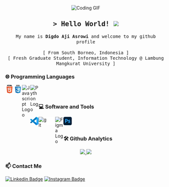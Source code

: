 <p align="center">
    <img src="https://media.giphy.com/media/PI3QGKFN6XZUCMMqJm/giphy.gif" alt="Coding GIF" width="400">
</p>

<!-- Introduction -->
<h2 align="center">
    <samp>&gt; Hello World! <img src="https://emojis.slackmojis.com/emojis/images/1681339332/65209/world-on-fire.gif?1681339332" height="25px"></samp>
</h2>
<p align="center">
  <samp>
    My name is <b>Digdo Aji Asrowi</b> and welcome to my github profile
    <br>
    <br>
    [ From South Borneo, Indonesia ]
    <br>
    [ Fresh Graduate Student, Information Technology @ Lambung Mangkurat University ]
    <br>
  </samp>
</p>

### 🌐 Programming Languages
<a href="https://www.w3.org/html/" target="_blank"><img align="left" alt="HTML5 Logo" width="26px" src="https://raw.githubusercontent.com/github/explore/80688e429a7d4ef2fca1e82350fe8e3517d3494d/topics/html/html.png" /></a>
<a href="https://www.w3schools.com/css/" target="_blank"><img align="left" alt="CSS3 Logo" width="26px" src="https://raw.githubusercontent.com/github/explore/80688e429a7d4ef2fca1e82350fe8e3517d3494d/topics/css/css.png" /></a>
<a href="https://www.w3schools.com/js/" target="_blank"><img align="left" alt="Javascript Logo" width="26px" src="https://www.freepnglogos.com/uploads/javascript-png/js-logo-png-5.png" /></a>
<a href="https://www.w3schools.com/python/" target="_blank"><img align="left" alt="Python Logo" width="26px" src="https://assets.stickpng.com/images/5848152fcef1014c0b5e4967.png" /></a>
<br />
<br />

### 💻 Software and Tools
<img align="left" alt="Visual Studio Code Logo" width="26px" src="https://raw.githubusercontent.com/github/explore/80688e429a7d4ef2fca1e82350fe8e3517d3494d/topics/visual-studio-code/visual-studio-code.png" />
<a href="https://git-scm.com/" target="_blank"> <img align="left" alt="git" width="26px" src="https://www.vectorlogo.zone/logos/git-scm/git-scm-icon.svg"/> </a>
<a href="https://github.com/digdoaji" target="_blank"> <img align="left" alt="GitHub Logo" width="26px" src="https://github.com/Aakarsh-B/trying-repos/blob/master/github.svg" /> </a>
<a href="https://www.figma.com" target="_blank"> <img align="left" alt="Figma Logo" width="26px" src="https://i.pinimg.com/originals/17/06/c9/1706c9f16bd08eb5e03f1df3e0a94a1c.png"/> </a>
<a href="https://www.photoshop.com" target="_blank"> <img align="left" alt="Photoshop Logo" width="26px" src="https://github.com/Aakarsh-B/trying-repos/blob/master/photoshop.png?raw=true"/> </a>
<br />
<br />

### 🛠️ Github Analytics
<p align="center" width="100vw">
<a href="https://github.com/DigdoAji" width="100vw">
  <img height="165em" src="https://github-readme-stats-eight-theta.vercel.app/api?username=DigdoAji&show_icons=true&theme=algolia&hide_border=true&include_all_commits=true&count_private=true"/>
  <img height="165em" src="https://github-readme-stats-eight-theta.vercel.app/api/top-langs/?username=DigdoAji&layout=compact&hide_border=true&langs_count=8&theme=algolia"/>
</a>
</p>

<!--START_SECTION:waka-->
<!--END_SECTION:waka-->

<!-- My Contact -->
### 📫 Contact Me
[![Linkedin Badge](https://img.shields.io/badge/-digdoajiasrowi-blue?style=flat-square&logo=Linkedin&logoColor=white&link=https://www.linkedin.com/in/digdoajiasrowi/)](https://www.linkedin.com/in/digdoajiasrowi/) [![Instagram Badge](https://img.shields.io/badge/-@digdoaji_02-DD2A7B?style=flat-square&labelColor=DD2A7B&logo=instagram&logoColor=white&link=https://instagram.com/digdoaji_02)](https://instagram.com/digdoaji_02) 

<!-- [![Gmail Badge](https://img.shields.io/badge/-hey@digdoaji.me-c14438?style=flat-square&logo=Gmail&logoColor=white&link=mailto:hey@digdoaji.me)](mailto:hey@digdoaji.me) -->
